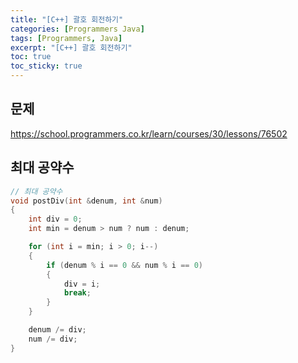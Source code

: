 ```yaml
---
title: "[C++] 괄호 회전하기"
categories: [Programmers Java]
tags: [Programmers, Java]
excerpt: "[C++] 괄호 회전하기"
toc: true
toc_sticky: true
---
```


## 문제

<https://school.programmers.co.kr/learn/courses/30/lessons/76502>

## 최대 공약수

```cpp
// 최대 공약수
void postDiv(int &denum, int &num)
{
    int div = 0;
    int min = denum > num ? num : denum;

    for (int i = min; i > 0; i--)
    {
        if (denum % i == 0 && num % i == 0)
        {
            div = i;
            break;
        }
    }

    denum /= div;
    num /= div;
}
```
